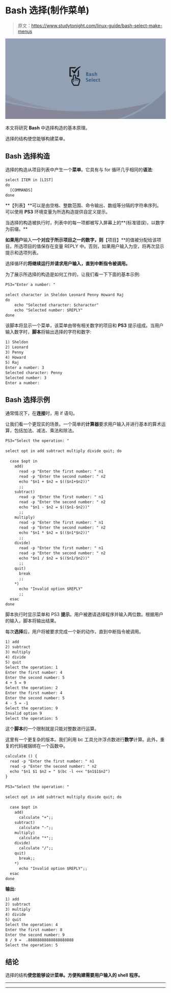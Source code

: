 # Bash 选择(制作菜单)

> 原文：<https://www.studytonight.com/linux-guide/bash-select-make-menus>

![Bash Select](img/c2c7332dce3c1dfe6ebbc5f3d2774043.png)

本文将研究 **Bash** 中选择构造的基本原理。

选择的结构使您能够构建菜单。

## Bash 选择构造

选择的构造从项目列表中产生一个**菜单**。它具有与 for 循环几乎相同的**语法**:

```
select ITEM in [LIST]
do
  [COMMANDS]
done
```

**【列表】**可以是由空格、整数范围、命令输出、数组等分隔的字符串序列。可以使用 **PS3** 环境变量为所选构造提供自定义提示。

当选择的构造被执行时，列表中的每一项都被写入屏幕上的**(标准错误)，以数字为前缀。**

 **如果用户**输入**一个对应于所示项目之一的数字，则**【项目】**的值被分配给该项目。所选项目的值保存在变量 REPLY 中。否则，如果用户输入为空，将再次显示提示和选项列表。

选择循环的**将继续运行并请求用户输入，直到中断指令被调用。**

为了展示所选择的构造是如何工作的，让我们看一下下面的基本示例:

```
PS3="Enter a number: "

select character in Sheldon Leonard Penny Howard Raj
do
    echo "Selected character: $character"
    echo "Selected number: $REPLY"
done
```

该脚本将显示一个菜单，该菜单由带有相关数字的项目和 **PS3** 提示组成。当用户输入数字时，**脚本**将输出选择的字符和数字:

```
1) Sheldon
2) Leonard
3) Penny
4) Howard
5) Raj
Enter a number: 3
Selected character: Penny
Selected number: 3
Enter a number:
```

## Bash 选择示例

通常情况下，在**连接**时，用 if 语句。

让我们看一个更现实的场景。一个简单的**计算器**要求用户输入并进行基本的算术运算，包括加法、减法、乘法和除法。

```
PS3="Select the operation: "

select opt in add subtract multiply divide quit; do

  case $opt in
    add)
      read -p "Enter the first number: " n1
      read -p "Enter the second number: " n2
      echo "$n1 + $n2 = $(($n1+$n2))"
      ;;
    subtract)
      read -p "Enter the first number: " n1
      read -p "Enter the second number: " n2
      echo "$n1 - $n2 = $(($n1-$n2))"
      ;;
    multiply)
      read -p "Enter the first number: " n1
      read -p "Enter the second number: " n2
      echo "$n1 * $n2 = $(($n1*$n2))"
      ;;
    divide)
      read -p "Enter the first number: " n1
      read -p "Enter the second number: " n2
      echo "$n1 / $n2 = $(($n1/$n2))"
      ;;
    quit)
      break
      ;;
    *) 
      echo "Invalid option $REPLY"
      ;;
  esac
done
```

脚本执行时显示菜单和 PS3 **提示**。用户被邀请选择程序并输入两位数。根据用户的输入，脚本将输出结果。

每次**选择**后，用户将被要求完成一个新的动作，直到中断指令被调用。

```
1) add
2) subtract
3) multiply
4) divide
5) quit
Select the operation: 1
Enter the first number: 4
Enter the second number: 5
4 + 5 = 9
Select the operation: 2
Enter the first number: 4
Enter the second number: 5
4 - 5 = -1
Select the operation: 9
Invalid option 9
Select the operation: 5
```

这个**脚本**的一个限制就是只能对整数进行运算。

这里有一个更复杂的版本。我们利用 bc 工具允许浮点数进行**数学**计算。此外，重复的代码被捆绑在一个函数中。

```
calculate () {
  read -p "Enter the first number: " n1
  read -p "Enter the second number: " n2
  echo "$n1 $1 $n2 = " $(bc -l <<< "$n1$1$n2")
}

PS3="Select the operation: "

select opt in add subtract multiply divide quit; do

  case $opt in
    add)
      calculate "+";;
    subtract)
      calculate "-";;
    multiply)
      calculate "*";;
    divide)
      calculate "/";;
    quit)
      break;;
    *) 
      echo "Invalid option $REPLY";;
  esac
done
```

**输出:**

```
1) add
2) subtract
3) multiply
4) divide
5) quit
Select the operation: 4
Enter the first number: 8
Enter the second number: 9
8 / 9 =  .88888888888888888888
Select the operation: 5 
```

## 结论

选择的结构**使您能够设计菜单。方便构建需要用户输入的 shell **程序**。**

* * *

* * ***